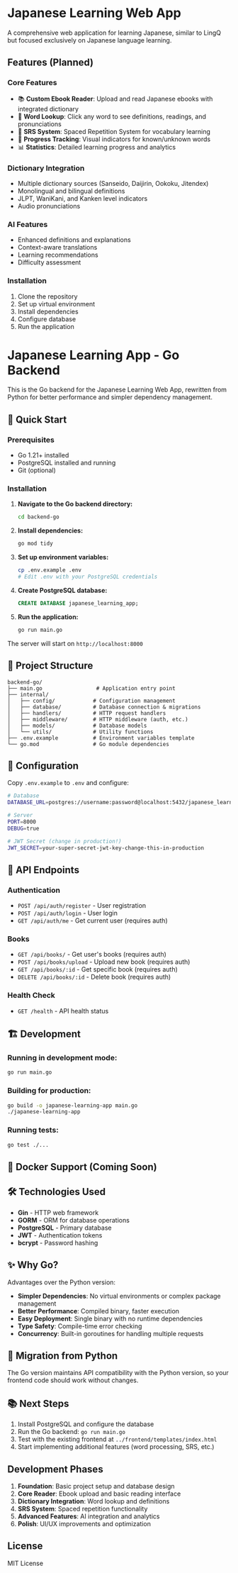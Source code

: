# Japanese Learning Web App

A comprehensive web application for learning Japanese, similar to LingQ but focused exclusively on Japanese language learning.

## Features (Planned)

### Core Features
- 📚 **Custom Ebook Reader**: Upload and read Japanese ebooks with integrated dictionary
- 📖 **Word Lookup**: Click any word to see definitions, readings, and pronunciations
- 🎯 **SRS System**: Spaced Repetition System for vocabulary learning
- 🌈 **Progress Tracking**: Visual indicators for known/unknown words
- 📊 **Statistics**: Detailed learning progress and analytics

### Dictionary Integration
- Multiple dictionary sources (Sanseido, Daijirin, Ookoku, Jitendex)
- Monolingual and bilingual definitions
- JLPT, WaniKani, and Kanken level indicators
- Audio pronunciations

### AI Features
- Enhanced definitions and explanations
- Context-aware translations
- Learning recommendations
- Difficulty assessment


### Installation
1. Clone the repository
2. Set up virtual environment
3. Install dependencies
4. Configure database
5. Run the application

# Japanese Learning App - Go Backend

This is the Go backend for the Japanese Learning Web App, rewritten from Python for better performance and simpler dependency management.

## 🚀 Quick Start

### Prerequisites
- Go 1.21+ installed
- PostgreSQL installed and running
- Git (optional)

### Installation

1. **Navigate to the Go backend directory:**
   ```bash
   cd backend-go
   ```

2. **Install dependencies:**
   ```bash
   go mod tidy
   ```

3. **Set up environment variables:**
   ```bash
   cp .env.example .env
   # Edit .env with your PostgreSQL credentials
   ```

4. **Create PostgreSQL database:**
   ```sql
   CREATE DATABASE japanese_learning_app;
   ```

5. **Run the application:**
   ```bash
   go run main.go
   ```

The server will start on `http://localhost:8000`

## 📁 Project Structure

```
backend-go/
├── main.go                 # Application entry point
├── internal/
│   ├── config/            # Configuration management
│   ├── database/          # Database connection & migrations
│   ├── handlers/          # HTTP request handlers
│   ├── middleware/        # HTTP middleware (auth, etc.)
│   ├── models/            # Database models
│   └── utils/             # Utility functions
├── .env.example           # Environment variables template
└── go.mod                 # Go module dependencies
```

## 🔧 Configuration

Copy `.env.example` to `.env` and configure:

```bash
# Database
DATABASE_URL=postgres://username:password@localhost:5432/japanese_learning_app?sslmode=disable

# Server
PORT=8000
DEBUG=true

# JWT Secret (change in production!)
JWT_SECRET=your-super-secret-jwt-key-change-this-in-production
```

## 📡 API Endpoints

### Authentication
- `POST /api/auth/register` - User registration
- `POST /api/auth/login` - User login
- `GET /api/auth/me` - Get current user (requires auth)

### Books
- `GET /api/books/` - Get user's books (requires auth)
- `POST /api/books/upload` - Upload new book (requires auth)
- `GET /api/books/:id` - Get specific book (requires auth)
- `DELETE /api/books/:id` - Delete book (requires auth)

### Health Check
- `GET /health` - API health status

## 🏗️ Development

### Running in development mode:
```bash
go run main.go
```

### Building for production:
```bash
go build -o japanese-learning-app main.go
./japanese-learning-app
```

### Running tests:
```bash
go test ./...
```

## 🐳 Docker Support (Coming Soon)

## 🛠️ Technologies Used

- **Gin** - HTTP web framework
- **GORM** - ORM for database operations
- **PostgreSQL** - Primary database
- **JWT** - Authentication tokens
- **bcrypt** - Password hashing

## ✨ Why Go?

Advantages over the Python version:
- **Simpler Dependencies**: No virtual environments or complex package management
- **Better Performance**: Compiled binary, faster execution
- **Easy Deployment**: Single binary with no runtime dependencies
- **Type Safety**: Compile-time error checking
- **Concurrency**: Built-in goroutines for handling multiple requests

## 🔄 Migration from Python

The Go version maintains API compatibility with the Python version, so your frontend code should work without changes.

## 📚 Next Steps

1. Install PostgreSQL and configure the database
2. Run the Go backend: `go run main.go`
3. Test with the existing frontend at `../frontend/templates/index.html`
4. Start implementing additional features (word processing, SRS, etc.)


## Development Phases

1. **Foundation**: Basic project setup and database design
2. **Core Reader**: Ebook upload and basic reading interface
3. **Dictionary Integration**: Word lookup and definitions
4. **SRS System**: Spaced repetition functionality
5. **Advanced Features**: AI integration and analytics
6. **Polish**: UI/UX improvements and optimization

## License
MIT License
